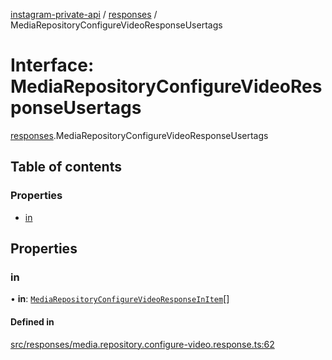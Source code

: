 [instagram-private-api](../../README.md) / [responses](../../modules/responses.md) / MediaRepositoryConfigureVideoResponseUsertags

# Interface: MediaRepositoryConfigureVideoResponseUsertags

[responses](../../modules/responses.md).MediaRepositoryConfigureVideoResponseUsertags

## Table of contents

### Properties

- [in](MediaRepositoryConfigureVideoResponseUsertags.md#in)

## Properties

### in

• **in**: [`MediaRepositoryConfigureVideoResponseInItem`](MediaRepositoryConfigureVideoResponseInItem.md)[]

#### Defined in

[src/responses/media.repository.configure-video.response.ts:62](https://github.com/Nerixyz/instagram-private-api/blob/4971f34/src/responses/media.repository.configure-video.response.ts#L62)
